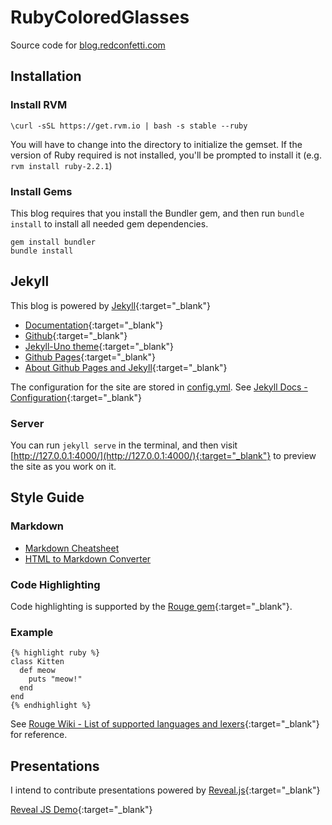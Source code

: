 # RubyColoredGlasses

Source code for [blog.redconfetti.com](http://blog.redconfetti.com/)

## Installation

### Install RVM

```
\curl -sSL https://get.rvm.io | bash -s stable --ruby
```

You will have to change into the directory to initialize the gemset. If the version of Ruby required is not installed, you'll be prompted to install it (e.g. `rvm install ruby-2.2.1`)

### Install Gems

This blog requires that you install the Bundler gem, and then run `bundle install` to install all needed gem dependencies.

```
gem install bundler
bundle install
```

## Jekyll

This blog is powered by [Jekyll](https://jekyllrb.com/docs/home/){:target="_blank"}

* [Documentation](https://jekyllrb.com/docs/home/){:target="_blank"}
* [Github](https://github.com/jekyll/jekyll){:target="_blank"}
* [Jekyll-Uno theme](https://github.com/joshgerdes/jekyll-uno){:target="_blank"}
* [Github Pages](https://help.github.com/categories/github-pages-basics/){:target="_blank"}
* [About Github Pages and Jekyll](https://help.github.com/articles/about-github-pages-and-jekyll/){:target="_blank"}

The configuration for the site are stored in [config.yml](./_config.yml). See [Jekyll Docs - Configuration](https://jekyllrb.com/docs/configuration/){:target="_blank"}

### Server

You can run `jekyll serve` in the terminal, and then visit [http://127.0.0.1:4000/](http://127.0.0.1:4000/){:target="_blank"} to preview the site as you work on it.

## Style Guide

### Markdown

* [Markdown Cheatsheet](https://github.com/adam-p/markdown-here/wiki/Markdown-Cheatsheet)
* [HTML to Markdown Converter](https://domchristie.github.io/to-markdown/)

### Code Highlighting

Code highlighting is supported by the [Rouge gem](https://github.com/jneen/rouge){:target="_blank"}.

### Example

```
{% highlight ruby %}
class Kitten
  def meow
    puts "meow!"
  end
end
{% endhighlight %}
```

See [Rouge Wiki - List of supported languages and lexers](https://github.com/jneen/rouge/wiki/List-of-supported-languages-and-lexers){:target="_blank"} for reference.

## Presentations

I intend to contribute presentations powered by [Reveal.js](https://github.com/hakimel/reveal.js){:target="_blank"}

[Reveal JS Demo](http://lab.hakim.se/reveal-js/){:target="_blank"}
